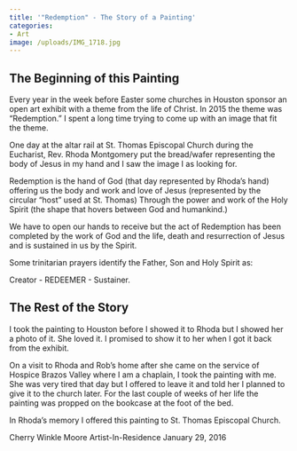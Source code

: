 ```yaml
---
title: '"Redemption" - The Story of a Painting'
categories:
- Art
image: /uploads/IMG_1718.jpg
---
```


## The Beginning of this Painting


Every year in the week before Easter some churches in Houston sponsor an open art exhibit with a theme from the life of Christ. In 2015 the theme was “Redemption.” I spent a long time trying to come up with an image that fit the theme.

One day at the altar rail at St. Thomas Episcopal Church during the Eucharist, Rev. Rhoda Montgomery put the bread/wafer representing the body of Jesus in my hand and I saw the image I as looking for.

Redemption is the hand of God
(that day represented by Rhoda’s hand)
offering us the body and work and love of Jesus
(represented by the circular “host” used at St. Thomas)
Through the power and work of the Holy Spirit
(the shape that hovers between God and humankind.)

We have to open our hands to receive but the act of Redemption has been completed by the work of God and the life, death and resurrection of Jesus and is sustained in us by the Spirit.

Some trinitarian prayers identify the Father, Son and Holy Spirit as:

Creator - REDEEMER - Sustainer.


## The Rest of the Story


I took the painting to Houston before I showed it to Rhoda but I showed her a photo of it. She loved it. I promised to show it to her when I got it back from the exhibit.

On a visit to Rhoda and Rob’s home after she came on the service of Hospice Brazos Valley where I am a chaplain, I took the painting with me. She was very tired that day but I offered to leave it and told her I planned to give it to the church later. For the last couple of weeks of her life the painting was propped on the bookcase at the foot of the bed.

In Rhoda’s memory I offered this painting to St. Thomas Episcopal Church.

Cherry Winkle Moore
Artist-In-Residence
January 29, 2016
